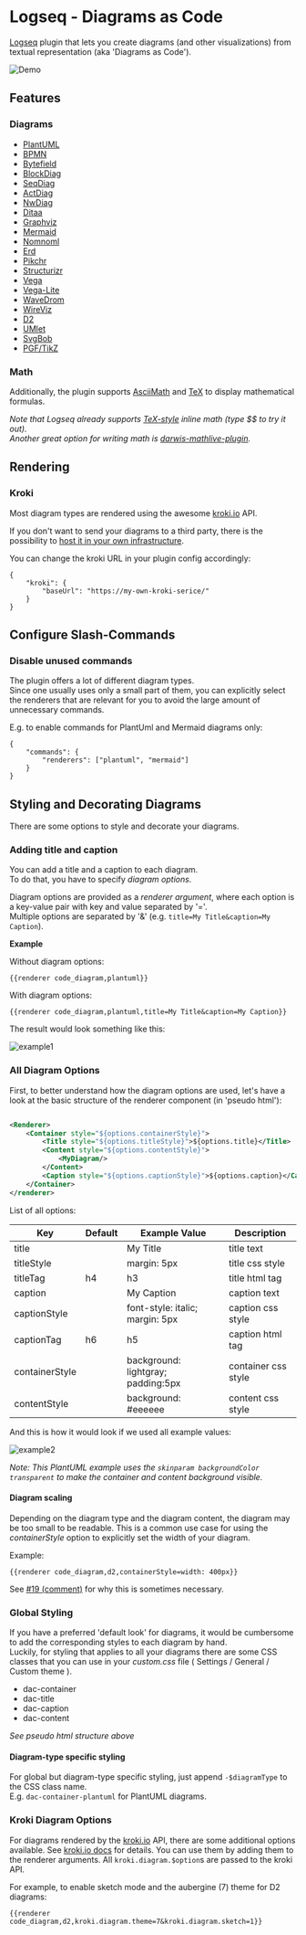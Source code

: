 # Logseq - Diagrams as Code

[Logseq](https://github.com/logseq/logseq) plugin that lets you create diagrams (and other visualizations) from textual
representation (aka 'Diagrams as Code').

![Demo](demo.gif)

## Features

### Diagrams

- [PlantUML](https://plantuml.com/)
- [BPMN](https://en.wikipedia.org/wiki/Business_Process_Model_and_Notation)
- [Bytefield](https://texdoc.org/serve/bytefield.pdf/0)
- [BlockDiag](http://blockdiag.com/en/blockdiag/index.html)
- [SeqDiag](http://blockdiag.com/en/seqdiag/index.html)
- [ActDiag](http://blockdiag.com/en/actdiag/index.html)
- [NwDiag](http://blockdiag.com/en/nwdiag/index.html)
- [Ditaa](http://ditaa.sourceforge.net/)
- [Graphviz](https://graphviz.org/)
- [Mermaid](https://mermaid-js.github.io/mermaid/#/)
- [Nomnoml](https://www.nomnoml.com/)
- [Erd](https://hackage.haskell.org/package/erd)
- [Pikchr](https://pikchr.org/)
- [Structurizr](https://structurizr.com/)
- [Vega](https://vega.github.io/)
- [Vega-Lite](https://vega.github.io/vega-lite/)
- [WaveDrom](https://wavedrom.com/)
- [WireViz](https://github.com/wireviz/WireViz)
- [D2](https://d2lang.com/)
- [UMlet](https://www.umlet.com/)
- [SvgBob](https://ivanceras.github.io/svgbob-editor/)
- [PGF/TikZ](https://tikz.dev/)

### Math

Additionally, the plugin supports [AsciiMath](http://asciimath.org/) and [TeX](https://en.wikipedia.org/wiki/TeX) to
display mathematical formulas.

*Note that Logseq already supports [TeX-style](https://katex.org/) inline math (type *$$* to try it out).    
Another great option for writing math is [darwis-mathlive-plugin](https://github.com/hkgnp/darwis-mathlive-plugin).*

## Rendering

### Kroki

Most diagram types are rendered using the awesome [kroki.io](https://kroki.io/) API.

If you don't want to send your diagrams to a third party, there is the possibility
to [host it in your own infrastructure](https://docs.kroki.io/kroki/setup/install/).

You can change the kroki URL in your plugin config accordingly:

    {
        "kroki": {
            "baseUrl": "https://my-own-kroki-serice/"
        }
    }

## Configure Slash-Commands

### Disable unused commands

The plugin offers a lot of different diagram types.     
Since one usually uses only a small part of them,
you can explicitly select the renderers that are relevant for you to avoid the large amount of unnecessary commands.

E.g. to enable commands for PlantUml and Mermaid diagrams only:

    {
        "commands": {
            "renderers": ["plantuml", "mermaid"]
        }
    }

## Styling and Decorating Diagrams

There are some options to style and decorate your diagrams.

### Adding title and caption

You can add a title and a caption to each diagram.  
To do that, you have to specify *diagram options*.

Diagram options are provided as a *renderer argument*, where each option is a key-value pair with key and value
separated by '='.    
Multiple options are separated by '&' (e.g. `title=My Title&caption=My Caption`).

**Example**

Without diagram options:

```
{{renderer code_diagram,plantuml}}
```

With diagram options:

```
{{renderer code_diagram,plantuml,title=My Title&caption=My Caption}}
```

The result would look something like this:

![example1](readme-images/example1.png)

### All Diagram Options

First, to better understand how the diagram options are used, let's have a look at the basic structure of the renderer
component (in 'pseudo html'):

```xml

<Renderer>
    <Container style="${options.containerStyle}">
        <Title style="${options.titleStyle}">${options.title}</Title>
        <Content style="${options.contentStyle}">
            <MyDiagram/>
        </Content>
        <Caption style="${options.captionStyle}">${options.caption}</Caption>
    </Container>
</renderer>
```

List of all options:

| Key            | Default | Example Value                      | Description         |
|----------------|---------|------------------------------------|---------------------|
| title          |         | My Title                           | title text          |
| titleStyle     |         | margin: 5px                        | title css style     |
| titleTag       | h4      | h3                                 | title html tag      |
| caption        |         | My Caption                         | caption text        |
| captionStyle   |         | font-style: italic; margin: 5px    | caption css style   |
| captionTag     | h6      | h5                                 | caption html tag    |
| containerStyle |         | background: lightgray; padding:5px | container css style |
| contentStyle   |         | background: #eeeeee                | content css style   |

And this is how it would look if we used all example values:

![example2](readme-images/example2.png)

_Note: This PlantUML example uses the `skinparam backgroundColor transparent` to make the container and content
background visible._

#### Diagram scaling

Depending on the diagram type and the diagram content, the diagram may be too small to be readable.
This is a common use case for using the _containerStyle_ option to explicitly set the width of your diagram.

Example:

```
{{renderer code_diagram,d2,containerStyle=width: 400px}}
```

See [#19 (comment)](https://github.com/npgrosser/logseq-diagrams-as-code/issues/19#issuecomment-1519079504) for why this
is sometimes necessary.

### Global Styling

If you have a preferred 'default look' for diagrams, it would be cumbersome to add the corresponding styles to each
diagram by hand.   
Luckily, for styling that applies to all your diagrams there are some CSS classes that you can use in your *custom.css*
file ( Settings / General / Custom theme ).

- dac-container
- dac-title
- dac-caption
- dac-content

_See pseudo html structure above_

#### Diagram-type specific styling

For global but diagram-type specific styling, just append `-$diagramType` to the CSS class name.     
E.g. `dac-container-plantuml` for PlantUML diagrams.



### Kroki Diagram Options

For diagrams rendered by the [kroki.io](https://kroki.io/) API, there are some additional options available.
See [kroki.io docs](https://docs.kroki.io/kroki/setup/diagram-options/) for details.
You can use them by adding them to the renderer arguments.
All `kroki.diagram.$option`s are passed to the kroki API.

For example, to enable sketch mode and the aubergine (7) theme for D2 diagrams:

```
{{renderer code_diagram,d2,kroki.diagram.theme=7&kroki.diagram.sketch=1}}
```